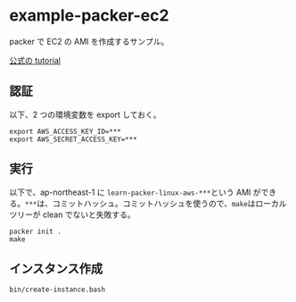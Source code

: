 # example-packer-ec2

packer で EC2 の AMI を作成するサンプル。

[公式の tutorial][公式]

[公式]: https://developer.hashicorp.com/packer/tutorials/aws-get-started

## 認証

以下、2 つの環境変数を export しておく。

```shell
export AWS_ACCESS_KEY_ID=***
export AWS_SECRET_ACCESS_KEY=***
```

## 実行

以下で、ap-northeast-1 に `learn-packer-linux-aws-***`という AMI ができる。`***`は、コミットハッシュ。コミットハッシュを使うので、`make`はローカルツリーが clean でないと失敗する。

```shell
packer init .
make
```

## インスタンス作成

```shell
bin/create-instance.bash
```
